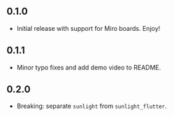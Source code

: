 ## 0.1.0

* Initial release with support for Miro boards. Enjoy!

## 0.1.1

* Minor typo fixes and add demo video to README.

## 0.2.0

* Breaking: separate `sunlight` from `sunlight_flutter`.